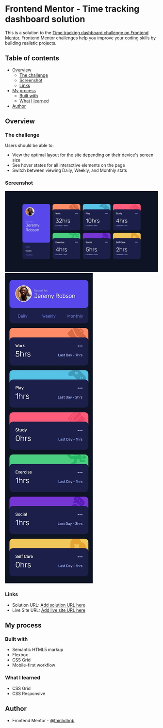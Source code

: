 # Frontend Mentor - Time tracking dashboard solution

This is a solution to the [Time tracking dashboard challenge on Frontend Mentor](https://www.frontendmentor.io/challenges/time-tracking-dashboard-UIQ7167Jw). Frontend Mentor challenges help you improve your coding skills by building realistic projects. 

## Table of contents

- [Overview](#overview)
  - [The challenge](#the-challenge)
  - [Screenshot](#screenshot)
  - [Links](#links)
- [My process](#my-process)
  - [Built with](#built-with)
  - [What I learned](#what-i-learned)
- [Author](#author)

## Overview

### The challenge

Users should be able to:

- View the optimal layout for the site depending on their device's screen size
- See hover states for all interactive elements on the page
- Switch between viewing Daily, Weekly, and Monthly stats

### Screenshot

![](./screenshot-1.jpeg)
![](./screenshot-2.jpeg)

### Links

- Solution URL: [Add solution URL here](https://github.com/thinhdhqb/time-tracking-dashboard)
- Live Site URL: [Add live site URL here](https://thinhdhqb.github.io/time-tracking-dashboard/)

## My process

### Built with

- Semantic HTML5 markup
- Flexbox
- CSS Grid
- Mobile-first workflow

### What I learned

- CSS Grid
- CSS Responsive

## Author

- Frontend Mentor - [@thinhdhqb](https://www.frontendmentor.io/profile/thinhdhqb)
